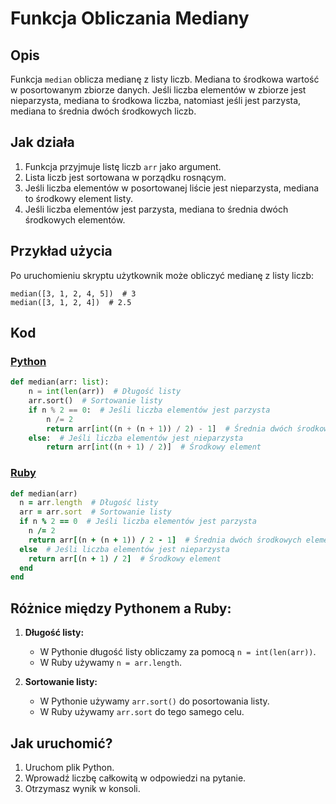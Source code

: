 # Funkcja Obliczania Mediany

## Opis
Funkcja `median` oblicza medianę z listy liczb. Mediana to środkowa wartość w posortowanym zbiorze danych. Jeśli liczba elementów w zbiorze jest nieparzysta, mediana to środkowa liczba, natomiast jeśli jest parzysta, mediana to średnia dwóch środkowych liczb.

## Jak działa
1. Funkcja przyjmuje listę liczb `arr` jako argument.
2. Lista liczb jest sortowana w porządku rosnącym.
3. Jeśli liczba elementów w posortowanej liście jest nieparzysta, mediana to środkowy element listy.
4. Jeśli liczba elementów jest parzysta, mediana to średnia dwóch środkowych elementów.

## Przykład użycia
Po uruchomieniu skryptu użytkownik może obliczyć medianę z listy liczb:
```
median([3, 1, 2, 4, 5])  # 3
median([3, 1, 2, 4])  # 2.5
```

## Kod

### [Python](./script.py)
```python
def median(arr: list):
    n = int(len(arr))  # Długość listy
    arr.sort()  # Sortowanie listy
    if n % 2 == 0:  # Jeśli liczba elementów jest parzysta
        n /= 2
        return arr[int((n + (n + 1)) / 2) - 1]  # Średnia dwóch środkowych elementów
    else:  # Jeśli liczba elementów jest nieparzysta
        return arr[int((n + 1) / 2)]  # Środkowy element
```

### [Ruby](./script.rb)
```ruby
def median(arr)
  n = arr.length  # Długość listy
  arr = arr.sort  # Sortowanie listy
  if n % 2 == 0  # Jeśli liczba elementów jest parzysta
    n /= 2
    return arr[(n + (n + 1)) / 2 - 1]  # Średnia dwóch środkowych elementów
  else  # Jeśli liczba elementów jest nieparzysta
    return arr[(n + 1) / 2]  # Środkowy element
  end
end
```

## Różnice między Pythonem a Ruby:
1. **Długość listy:**
   - W Pythonie długość listy obliczamy za pomocą `n = int(len(arr))`.
   - W Ruby używamy `n = arr.length`.

2. **Sortowanie listy:**
   - W Pythonie używamy `arr.sort()` do posortowania listy.
   - W Ruby używamy `arr.sort` do tego samego celu.

## Jak uruchomić?
1. Uruchom plik Python.
2. Wprowadź liczbę całkowitą w odpowiedzi na pytanie.
2. Otrzymasz wynik w konsoli.
